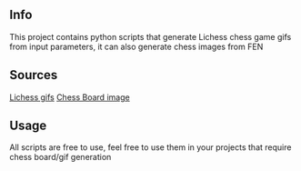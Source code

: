 ## Info

This project contains python scripts that generate Lichess chess game gifs from input parameters, it can also generate chess images from FEN

## Sources

[Lichess gifs](https://github.com/lichess-org/lila-gif)
[Chess Board image](https://chessboardimage.com/)

## Usage

All scripts are free to use, feel free to use them in your projects that require chess board/gif generation
